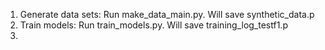 1. Generate data sets: Run make_data_main.py. Will save synthetic_data.p
2. Train models: Run train_models.py. Will save training_log_testf1.p
3. 
